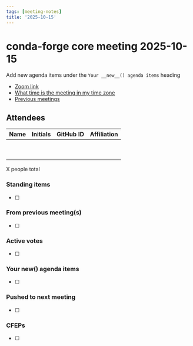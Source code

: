 ```yaml
---
tags: [meeting-notes]
title: '2025-10-15'
---
```

# conda-forge core meeting 2025-10-15

Add new agenda items under the `Your __new__() agenda items` heading

- [Zoom link](https://zoom.us/j/9138593505?pwd=SWh3dE1IK05LV01Qa0FJZ1ZpMzJLZz09)
- [What time is the meeting in my time zone](https://dateful.com/convert/utc?t=5pm)
- [Previous meetings](https://conda-forge.org/community/minutes/)

## Attendees

| Name                    | Initials | GitHub ID        | Affiliation                 |
| ----------------------- | -------- | ---------------  | --------------------------- |
|                         |          |                  |                             |
|                         |          |                  |                             |
|                         |          |                  |                             |
|                         |          |                  |                             |
|                         |          |                  |                             |
|                         |          |                  |                             |
|                         |          |                  |                             |
|                         |          |                  |                             |
|                         |          |                  |                             |

X people total

### Standing items

- [ ]

### From previous meeting(s)

- [ ]

### Active votes

- [ ]

### Your __new__() agenda items

- [ ]

### Pushed to next meeting

- [ ]

### CFEPs

- [ ]
